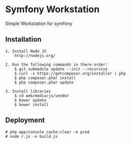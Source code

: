 Symfony Workstation
=============
Simple Workstation for symfony

## Installation
	1. Install Node JS
		http://nodejs.org/

	2. Run the following commands in there order:
		$ git submodule update --init --recursive
		$ curl -s https://getcomposer.org/installer | php
		$ php composer.phar install
		$ php composer.phar update

	3. Install libraries
		$ cd web/media/js/vendor
		$ bower update
		$ bower install

## Deployment
	# php app/console cache:clear -e prod
	# node r.js -o build.js